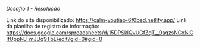 *Desafio 1 - Resolução*

Link do site disponibilizado: https://calm-youtiao-6f0bed.netlify.app/
Link da planilha de registro de informação: https://docs.google.com/spreadsheets/d/15DPSkIQvUGfZqT__9agzsNCxNlCIfUppNJ_mJUq9TbE/edit?gid=0#gid=0
